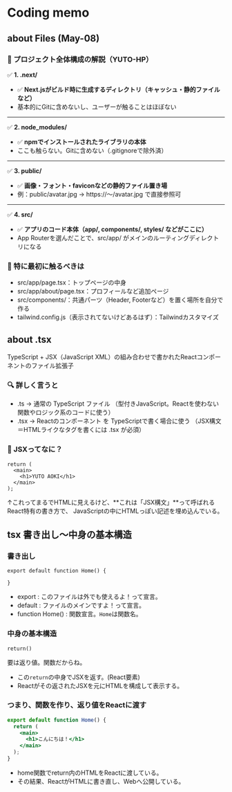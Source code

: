 # Coding memo

## about Files (May-08)

### 📂 プロジェクト全体構成の解説（YUTO-HP）

✅ **1. .next/**

- ✅ **Next.jsがビルド時に生成するディレクトリ（キャッシュ・静的ファイルなど）**
- 基本的にGitに含めないし、ユーザーが触ることはほぼない

---

✅ **2. node_modules/**

- ✅ **npmでインストールされたライブラリの本体**
- ここも触らない。Gitに含めない（.gitignoreで除外済）

---

✅ **3. public/**

- ✅ **画像・フォント・faviconなどの静的ファイル置き場**
- 例：public/avatar.jpg → https://〜/avatar.jpg で直接参照可

---

✅ **4. src/**

- ✅ **アプリのコード本体（app/, components/, styles/ などがここに）**
- App Routerを選んだことで、src/app/ がメインのルーティングディレクトリになる

### 🔎 特に最初に触るべきは

- src/app/page.tsx：トップページの中身
- src/app/about/page.tsx：プロフィールなど追加ページ
- src/components/：共通パーツ（Header, Footerなど）を置く場所を自分で作る
- tailwind.config.js（表示されてないけどあるはず）：Tailwindカスタマイズ

## about .tsx

TypeScript + JSX（JavaScript XML）の組み合わせで書かれたReactコンポーネントのファイル拡張子

### 🔍 詳しく言うと

- .ts → 通常の TypeScript ファイル
（型付きJavaScript。Reactを使わない関数やロジック系のコードに使う）
- .tsx → Reactのコンポーネント を TypeScriptで書く場合に使う
（JSX構文＝HTMLライクなタグを書くには .tsx が必須）

### 📘 JSXってなに？

~~~tsx
return (
  <main>
    <h1>YUTO AOKI</h1>
  </main>
);
~~~

↑これってまるでHTMLに見えるけど、**これは「JSX構文」**って呼ばれるReact特有の書き方で、
JavaScriptの中にHTMLっぽい記述を埋め込んでいる。

## tsx 書き出し〜中身の基本構造

### 書き出し

~~~tsx
export default function Home() {

}
~~~

- export : このファイルは外でも使えるよ！って宣言。
- default : ファイルのメインですよ！って宣言。
- function Home() : 関数宣言。`Home`は関数名。

### 中身の基本構造

~~~tsx
return()
~~~

要は返り値。関数だからね。

- この`return`の中身でJSXを返す。(React要素)
- Reactがその返されたJSXを元にHTMLを構成して表示する。

### つまり、関数を作り、返り値をReactに渡す

~~~jsx
export default function Home() {
  return (
    <main>
      <h1>こんにちは！</h1>
    </main>
  );
}
~~~

- home関数でreturn内のHTMLをReactに渡している。
- その結果、ReactがHTMLに書き直し、Webへ公開している。
